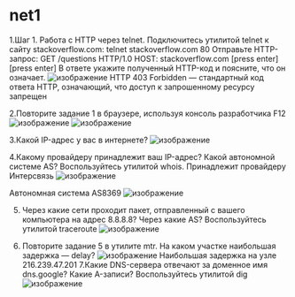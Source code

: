 # net1
1.Шаг 1. Работа c HTTP через telnet.
    Подключитесь утилитой telnet к сайту stackoverflow.com:
telnet stackoverflow.com 80
    Отправьте HTTP-запрос:
GET /questions HTTP/1.0
HOST: stackoverflow.com
[press enter]
[press enter]
В ответе укажите полученный HTTP-код и поясните, что он означает.
![изображение](https://github.com/Razbor/net1/assets/19568831/5717863e-7dc8-480a-8584-f34b5ef568e2)
HTTP 403 Forbidden — стандартный код ответа HTTP, означающий, что доступ к запрошенному ресурсу запрещен

2.Повторите задание 1 в браузере, используя консоль разработчика F12
![изображение](https://github.com/Razbor/net1/assets/19568831/8a7793d8-548a-44c7-b9b1-6bb851070f39)
![изображение](https://github.com/Razbor/net1/assets/19568831/c684bf50-25b6-4efe-8adb-aefb0025d451)

3.Какой IP-адрес у вас в интернете?
![изображение](https://github.com/Razbor/net1/assets/19568831/a46bcd3b-e7df-4d44-8104-7a437f1b5dbb)


4.Какому провайдеру принадлежит ваш IP-адрес? Какой автономной системе AS? Воспользуйтесь утилитой whois.
Принадлежит провайдеру Интерсвязь
![изображение](https://github.com/Razbor/net1/assets/19568831/a31fcd4f-1042-4ecc-b7a3-10cde3d17840)

Автономная система  AS8369
![изображение](https://github.com/Razbor/net1/assets/19568831/5548e954-c529-4b88-9532-621e5b1244df)


5. Через какие сети проходит пакет, отправленный с вашего компьютера на адрес 8.8.8.8? Через какие AS? Воспользуйтесь утилитой traceroute
![изображение](https://github.com/Razbor/net1/assets/19568831/2599d91a-9d05-4a28-ab25-8ffba297165f)

6. Повторите задание 5 в утилите mtr. На каком участке наибольшая задержка — delay?
![изображение](https://github.com/Razbor/net1/assets/19568831/de47e869-436f-41f6-8fe5-253e3e0c4aa7)
Наибольшая задержка на узле 216.239.47.201
7.Какие DNS-сервера отвечают за доменное имя dns.google? Какие A-записи? Воспользуйтесь утилитой dig
![изображение](https://github.com/Razbor/net1/assets/19568831/1c6303c1-5738-4e35-bde2-fe459ce17557)


